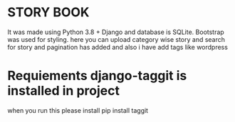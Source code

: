 # STORY BOOK
 
 It was made using Python 3.8 + Django and database is SQLite. Bootstrap was used for styling.
 here you can upload category wise story and search for story and pagination has added and also i have add tags like wordpress 

# Requiements django-taggit is installed in project 
 when you run this please install pip install taggit


